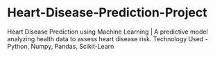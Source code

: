 # Heart-Disease-Prediction-Project
Heart Disease Prediction using Machine Learning | A predictive model analyzing health data to assess heart disease risk.
Technology Used - Python, Numpy, Pandas, Scikit-Learn
